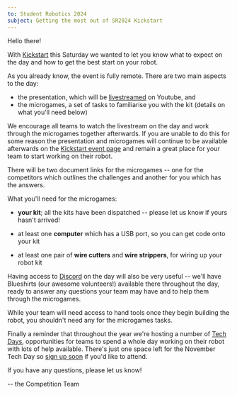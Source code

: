 ```yaml
---
to: Student Robotics 2024
subject: Getting the most out of SR2024 Kickstart
---
```


Hello there!

With [Kickstart][kickstart] this Saturday we wanted to let you know what to
expect on the day and how to get the best start on your robot.

As you already know, the event is fully remote. There are two main aspects to
the day:

- the presentation, which will be [livestreamed][livestream] on Youtube, and
- the microgames, a set of tasks to familiarise you with the kit (details on
  what you'll need below)

We encourage all teams to watch the livestream on the day and work through the
microgames together afterwards. If you are unable to do this for some reason the
presentation and microgames will continue to be available afterwards on the
[Kickstart event page][kickstart] and remain a great place for your team to
start working on their robot.

There will be two document links for the microgames -- one for the competitors
which outlines the challenges and another for you which has the answers.

What you'll need for the microgames:

- **your kit**; all the kits have been dispatched -- please let us know if yours
  hasn't arrived!

- at least one **computer** which has a USB port, so you can get code onto your
  kit

- at least one pair of **wire cutters** and **wire strippers**, for wiring up
  your robot kit

Having access to [Discord][discord] on the day will also be very useful -- we'll
have Blueshirts (our awesome volunteers!) available there throughout the day,
ready to answer any questions your team may have and to help them through the
microgames.

While your team will need access to hand tools once they begin building the
robot, you shouldn't need any for the microgames tasks.

Finally a reminder that throughout the year we're hosting a number of
[Tech Days][tech-day-signup], opportunities for teams to spend a whole day
working on their robot with lots of help available. There's just one space left
for the November Tech Day so [sign up soon][tech-day-signup] if you'd like to
attend.

If you have any questions, please let us know!

-- the Competition Team

[kickstart]: https://studentrobotics.org/events/sr2024/virtual-kickstart/
[livestream]: https://www.youtube.com/watch?v=sQeEEVy9zvM
[discord]: https://studentrobotics.org/docs/team_admin/discord
[tech-day-signup]: https://forms.gle/orwWr8DBkMg2CVTf9

